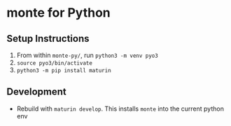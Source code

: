# monte for Python

## Setup Instructions

1. From within `monte-py/`, run `python3 -m venv pyo3`
2. `source pyo3/bin/activate`
3. `python3 -m pip install maturin`

## Development

* Rebuild with `maturin develop`. This installs `monte` into the current python env

